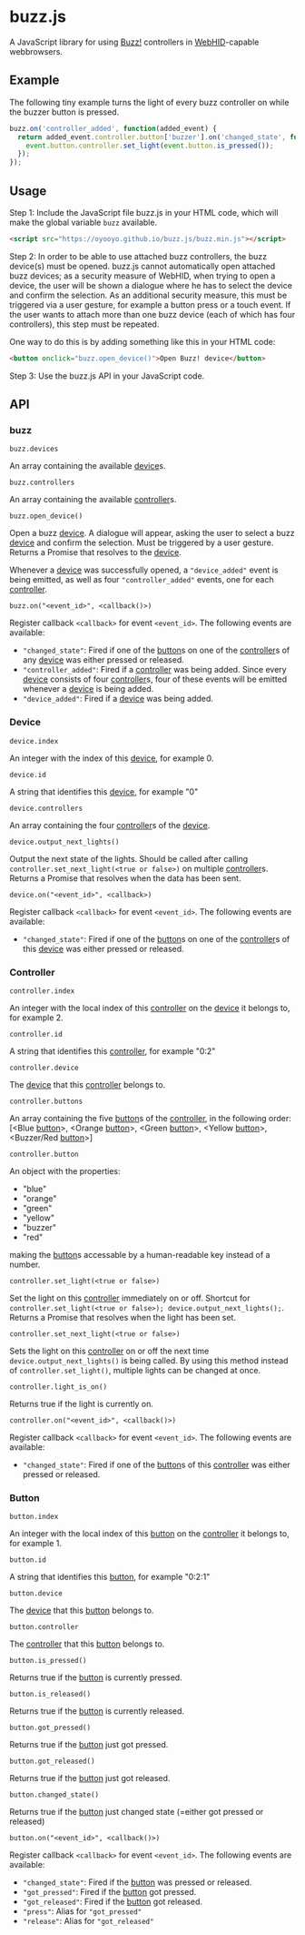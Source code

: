 # buzz.js

A JavaScript library for using [Buzz!](https://en.wikipedia.org/wiki/Buzz!) controllers in [WebHID](https://wicg.github.io/webhid/)-capable webbrowsers.

## Example

The following tiny example turns the light of every buzz controller on while the buzzer button is pressed.

```javascript
buzz.on('controller_added', function(added_event) {
  return added_event.controller.button['buzzer'].on('changed_state', function(event) {
    event.button.controller.set_light(event.button.is_pressed());
  });
});
```

## Usage

Step 1:
Include the JavaScript file buzz.js in your HTML code, which will make the global variable `buzz` available.

```html
<script src="https://oyooyo.github.io/buzz.js/buzz.min.js"></script>
```

Step 2:
In order to be able to use attached buzz controllers, the buzz device(s) must be opened. buzz.js cannot automatically open attached buzz devices; as a security measure of WebHID, when trying to open a device, the user will be shown a dialogue where he has to select the device and confirm the selection. As an additional security measure, this must be triggered via a user gesture, for example a button press or a touch event.
If the user wants to attach more than one buzz device (each of which has four controllers), this step must be repeated.

One way to do this is by adding something like this in your HTML code:
```html
<button onclick="buzz.open_device()">Open Buzz! device</button>
```

Step 3:
Use the buzz.js API in your JavaScript code.

## API

### buzz

```
buzz.devices
```

An array containing the available [device](#device)s.

```
buzz.controllers
```

An array containing the available [controller](#controller)s.

```
buzz.open_device()
```

Open a buzz [device](#device). A dialogue will appear, asking the user to select a buzz [device](#device) and confirm the selection. Must be triggered by a user gesture. Returns a Promise that resolves to the [device](#device).

Whenever a [device](#device) was successfully opened, a `"device_added"` event is being emitted, as well as four `"controller_added"` events, one for each [controller](#controller).

```
buzz.on("<event_id>", <callback()>)
```

Register callback `<callback>` for event `<event_id>`. The following events are available:

- `"changed_state"`: Fired if one of the [button](#button)s on one of the [controller](#controller)s of any [device](#device) was either pressed or released.
- `"controller_added"`: Fired if a [controller](#controller) was being added. Since every [device](#device) consists of four [controller](#controller)s, four of these events will be emitted whenever a [device](#device) is being added.
- `"device_added"`: Fired if a [device](#device) was being added.

### Device

```
device.index
```

An integer with the index of this [device](#device), for example 0.

```
device.id
```

A string that identifies this [device](#device), for example "0"

```
device.controllers
```

An array containing the four [controller](#controller)s of the [device](#device).

```
device.output_next_lights()
```

Output the next state of the lights. Should be called after calling `controller.set_next_light(<true or false>)` on multiple [controller](#controller)s. Returns a Promise that resolves when the data has been sent.

```
device.on("<event_id>", <callback>)
```

Register callback `<callback>` for event `<event_id>`. The following events are available:

- `"changed_state"`: Fired if one of the [button](#button)s on one of the [controller](#controller)s of this [device](#device) was either pressed or released.

### Controller

```
controller.index
```

An integer with the local index of this [controller](#controller) on the [device](#device) it belongs to, for example 2.

```
controller.id
```

A string that identifies this [controller](#controller), for example "0:2"

```
controller.device
```

The [device](#device) that this [controller](#controller) belongs to.

```
controller.buttons
```

An array containing the five [button](#button)s of the [controller](#controller), in the following order: [<Blue [button](#button)>, <Orange [button](#button)>, <Green [button](#button)>, <Yellow [button](#button)>, <Buzzer/Red [button](#button)>]

```
controller.button
```

An object with the properties:

- "blue"
- "orange"
- "green"
- "yellow"
- "buzzer"
- "red"

making the [button](#button)s accessable by a human-readable key instead of a number.

```
controller.set_light(<true or false>)
```

Set the light on this [controller](#controller) immediately on or off. Shortcut for `controller.set_light(<true or false>); device.output_next_lights();`. Returns a Promise that resolves when the light has been set.

```
controller.set_next_light(<true or false>)
```

Sets the light on this [controller](#controller) on or off the next time `device.output_next_lights()` is being called. By using this method instead of `controller.set_light()`, multiple lights can be changed at once.

```
controller.light_is_on()
```

Returns true if the light is currently on.

```
controller.on("<event_id>", <callback()>)
```

Register callback `<callback>` for event `<event_id>`. The following events are available:

- `"changed_state"`: Fired if one of the [button](#button)s of this [controller](#controller) was either pressed or released.

### Button

```
button.index
```

An integer with the local index of this [button](#button) on the [controller](#controller) it belongs to, for example 1.

```
button.id
```

A string that identifies this [button](#button), for example "0:2:1"

```
button.device
```

The [device](#device) that this [button](#button) belongs to.

```
button.controller
```

The [controller](#controller) that this [button](#button) belongs to.

```
button.is_pressed()
```

Returns true if the [button](#button) is currently pressed.

```
button.is_released()
```

Returns true if the [button](#button) is currently released.

```
button.got_pressed()
```

Returns true if the [button](#button) just got pressed.

```
button.got_released()
```

Returns true if the [button](#button) just got released.

```
button.changed_state()
```

Returns true if the [button](#button) just changed state (=either got pressed or released)

```
button.on("<event_id>", <callback()>)
```

Register callback `<callback>` for event `<event_id>`. The following events are available:

- `"changed_state"`: Fired if the [button](#button) was pressed or released.
- `"got_pressed"`: Fired if the [button](#button) got pressed.
- `"got_released"`: Fired if the [button](#button) got released.
- `"press"`: Alias for `"got_pressed"`
- `"release"`: Alias for `"got_released"`
